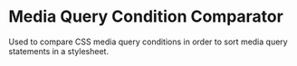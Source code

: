 # Media Query Condition Comparator

Used to compare CSS media query conditions in order to sort media query statements in a stylesheet.
